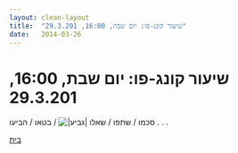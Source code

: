 ```yaml
---
layout: clean-layout
title:  "שיעור קונג-פו: יום שבת, 16:00, 29.3.201"
date:   2014-03-26
---
```

# שיעור קונג-פו: יום שבת, 16:00, 29.3.201 
סכמו / שתפו / שאלו <img src="http://www.timg.co.il/tapuzForum/images/Emo106.gif" alt="|גביע|"> / בטאו / הביעו . . .

<a href="javascript:history.back()">בית</a>